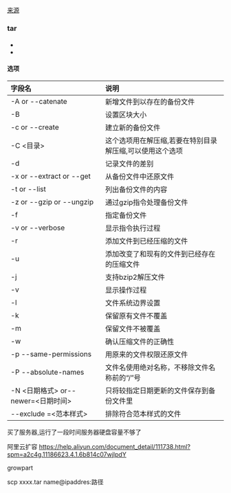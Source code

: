 [来源](https://man.linuxde.net/ "linux")

### tar
#### 

* 
* 
#### 选项 

| 字段名 |  说明 |
| :------|  :------ |
| -A or --catenate | 新增文件到以存在的备份文件 |
| -B  | 设置区块大小 |
| -c or --create  | 建立新的备份文件 |
| -C <目录>  | 这个选项用在解压缩,若要在特别目录解压缩,可以使用这个选项 |
| -d | 记录文件的差别 |
| -x or --extract or --get  | 从备份文件中还原文件 |
| -t or --list  | 列出备份文件的内容 |
| -z or --gzip or --ungzip  | 通过gzip指令处理备份文件 |
| -f  | 指定备份文件 |
| -v or --verbose | 显示指令执行过程 |
| -r  | 添加文件到已经压缩的文件 |
| -u  | 添加改变了和现有的文件到已经存在的压缩文件 |
| -j  | 支持bzip2解压文件 |
| -v  | 显示操作过程 |
| -l  | 文件系统边界设置 |
| -k  | 保留原有文件不覆盖 |
| -m  | 保留文件不被覆盖 |
| -w  | 确认压缩文件的正确性 |
| -p --same-permissions | 用原来的文件权限还原文件 |
|-P --absolute-names|文件名使用绝对名称，不移除文件名称前的“/”号 |
|-N <日期格式> or--newer=<日期时间>|只将较指定日期更新的文件保存到备份文件里|
|--exclude =<范本样式>|排除符合范本样式的文件|

买了服务器,运行了一段时间服务器硬盘容量不够了

阿里云扩容
https://help.aliyun.com/document_detail/111738.html?spm=a2c4g.11186623.4.1.6b814c07wjlpdY

growpart <DeviceName> <PartionNumber>


scp xxxx.tar name@ipaddres:路径

